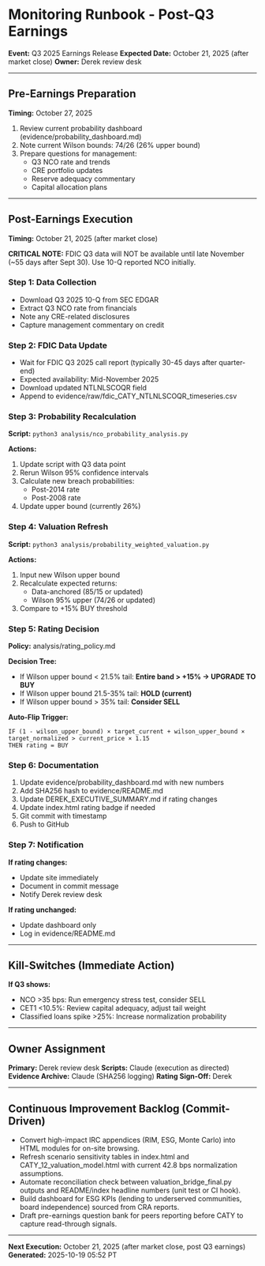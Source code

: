 # Monitoring Runbook - Post-Q3 Earnings

**Event:** Q3 2025 Earnings Release
**Expected Date:** October 21, 2025 (after market close)
**Owner:** Derek review desk

---

## Pre-Earnings Preparation

**Timing:** October 27, 2025

1. Review current probability dashboard (evidence/probability_dashboard.md)
2. Note current Wilson bounds: 74/26 (26% upper bound)
3. Prepare questions for management:
   - Q3 NCO rate and trends
   - CRE portfolio updates
   - Reserve adequacy commentary
   - Capital allocation plans

---

## Post-Earnings Execution

**Timing:** October 21, 2025 (after market close)

**CRITICAL NOTE:** FDIC Q3 data will NOT be available until late November (~55 days after Sept 30). Use 10-Q reported NCO initially.

### Step 1: Data Collection
- Download Q3 2025 10-Q from SEC EDGAR
- Extract Q3 NCO rate from financials
- Note any CRE-related disclosures
- Capture management commentary on credit

### Step 2: FDIC Data Update
- Wait for FDIC Q3 2025 call report (typically 30-45 days after quarter-end)
- Expected availability: Mid-November 2025
- Download updated NTLNLSCOQR field
- Append to evidence/raw/fdic_CATY_NTLNLSCOQR_timeseries.csv

### Step 3: Probability Recalculation
**Script:** `python3 analysis/nco_probability_analysis.py`

**Actions:**
1. Update script with Q3 data point
2. Rerun Wilson 95% confidence intervals
3. Calculate new breach probabilities:
   - Post-2014 rate
   - Post-2008 rate
4. Update upper bound (currently 26%)

### Step 4: Valuation Refresh
**Script:** `python3 analysis/probability_weighted_valuation.py`

**Actions:**
1. Input new Wilson upper bound
2. Recalculate expected returns:
   - Data-anchored (85/15 or updated)
   - Wilson 95% upper (74/26 or updated)
3. Compare to +15% BUY threshold

### Step 5: Rating Decision
**Policy:** analysis/rating_policy.md

**Decision Tree:**
- If Wilson upper bound < 21.5% tail: **Entire band > +15% → UPGRADE TO BUY**
- If Wilson upper bound 21.5-35% tail: **HOLD (current)**
- If Wilson upper bound > 35% tail: **Consider SELL**

**Auto-Flip Trigger:**
```
IF (1 - wilson_upper_bound) × target_current + wilson_upper_bound × target_normalized > current_price × 1.15
THEN rating = BUY
```

### Step 6: Documentation
1. Update evidence/probability_dashboard.md with new numbers
2. Add SHA256 hash to evidence/README.md
3. Update DEREK_EXECUTIVE_SUMMARY.md if rating changes
4. Update index.html rating badge if needed
5. Git commit with timestamp
6. Push to GitHub

### Step 7: Notification
**If rating changes:**
- Update site immediately
- Document in commit message
- Notify Derek review desk

**If rating unchanged:**
- Update dashboard only
- Log in evidence/README.md

---

## Kill-Switches (Immediate Action)

**If Q3 shows:**
- NCO >35 bps: Run emergency stress test, consider SELL
- CET1 <10.5%: Review capital adequacy, adjust tail weight
- Classified loans spike >25%: Increase normalization probability

---

## Owner Assignment

**Primary:** Derek review desk
**Scripts:** Claude (execution as directed)
**Evidence Archive:** Claude (SHA256 logging)
**Rating Sign-Off:** Derek

---

## Continuous Improvement Backlog (Commit-Driven)
- Convert high-impact IRC appendices (RIM, ESG, Monte Carlo) into HTML modules for on-site browsing.
- Refresh scenario sensitivity tables in index.html and CATY_12_valuation_model.html with current 42.8 bps normalization assumptions.
- Automate reconciliation check between valuation_bridge_final.py outputs and README/index headline numbers (unit test or CI hook).
- Build dashboard for ESG KPIs (lending to underserved communities, board independence) sourced from CRA reports.
- Draft pre-earnings question bank for peers reporting before CATY to capture read-through signals.

---

**Next Execution:** October 21, 2025 (after market close, post Q3 earnings)
**Generated:** 2025-10-19 05:52 PT
